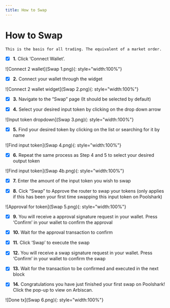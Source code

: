 ```yaml
---
title: How to Swap
---
```


# How to Swap

    This is the basis for all trading. The equivalent of a market order. 

- [x] **1.** Click ‘Connect Wallet’.

![Connect 2 wallet](Swap 1.png){: style="width:100%"}

- [x] **2.** Connect your wallet through the widget

![Connect 2 wallet widget](Swap 2.png){: style="width:100%"}

- [x] **3.** Navigate to the “Swap” page (It should be selected by default)

- [x] **4.** Select your desired input token by clicking on the drop down arrow

![Input token dropdown](Swap 3.png){: style="width:100%"}

- [x] **5.** Find your desired token by clicking on the list or searching for it by name

![Find input token](Swap 4.png){: style="width:100%"}

- [x] **6.** Repeat the same process as Step 4 and 5 to select your desired output token

![Find input token](Swap 4b.png){: style="width:100%"}

- [x] **7.** Enter the amount of the input token you wish to swap

- [x] **8.** Cick “Swap” to Approve the router to swap your tokens (only applies if this has been your first time swapping this input token on Poolshark)

![Approval for token](Swap 5.png){: style="width:100%"}

- [x] **9.** You will receive a approval signature request in your wallet. Press ‘Confirm’ in your wallet to confirm the approval

- [x] **10.** Wait for the approval transaction to confirm

- [x] **11.** Click ‘Swap’ to execute the swap

- [x] **12.** You will receive a swap signature request in your wallet. Press ‘Confirm’ in your wallet to confirm the swap

- [x] **13.** Wait for the transaction to be confirmed and executed in the next block

- [x] **14.** Congratulations you have just finished your first swap on Poolshark! Click the pop-up to view on Arbiscan.

![Done tx](Swap 6.png){: style="width:100%"}

<br><br><br>